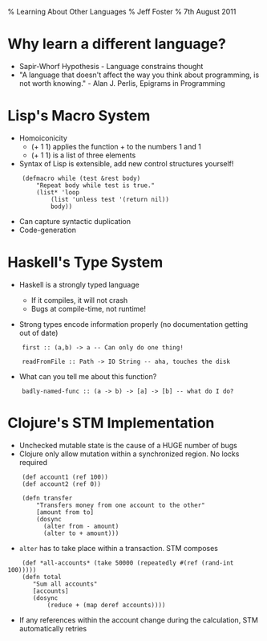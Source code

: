 % Learning About Other Languages
% Jeff Foster
% 7th August 2011

# Why learn a different language?
- Sapir-Whorf Hypothesis - Language constrains thought
- "A language that doesn't affect the way you think about programming, is not worth knowing." - Alan J. Perlis, Epigrams in Programming

# Lisp's Macro System
- Homoiconicity
    - (+ 1 1) applies the function + to the numbers 1 and 1
    - (+ 1 1) is a list of three elements
- Syntax of Lisp is extensible, add new control structures yourself!

~~~~ {#mycode .lisp}
    (defmacro while (test &rest body)
        "Repeat body while test is true."
        (list* 'loop
            (list 'unless test '(return nil))
            body)) 
~~~~

- Can capture syntactic duplication
- Code-generation

# Haskell's Type System
- Haskell is a strongly typed language
    - If it compiles, it will not crash
    - Bugs at compile-time, not runtime!

- Strong types encode information properly (no documentation getting out of date)

~~~~ {#mycode .haskell}
    first :: (a,b) -> a -- Can only do one thing!
~~~~

~~~~ {#mycode .haskell}
    readFromFile :: Path -> IO String -- aha, touches the disk
~~~~    

- What can you tell me about this function?

~~~~ {#mycode .haskell}
    badly-named-func :: (a -> b) -> [a] -> [b] -- what do I do?
~~~~

# Clojure's STM Implementation
- Unchecked mutable state is the cause of a HUGE number of bugs
- Clojure only allow mutation within a synchronized region.  No locks required

<!-- example taken from http://sw1nn.com/sw1nn.com/blog/2012/04/11/clojure-stm-what-why-how/ -->

~~~~ {#mycode .clojure}
    (def account1 (ref 100))
    (def account2 (ref 0))
    
    (defn transfer 
        "Transfers money from one account to the other"
        [amount from to]
        (dosync
          (alter from - amount)
          (alter to + amount)))
~~~~

- `alter` has to take place within a transaction.  STM composes

~~~~ {#mycode .clojure}
    (def *all-accounts* (take 50000 (repeatedly #(ref (rand-int 100)))))
    (defn total
       "Sum all accounts"
       [accounts]
       (dosync 
           (reduce + (map deref accounts))))
~~~~

- If any references within the account change during the calculation, STM automatically retries


